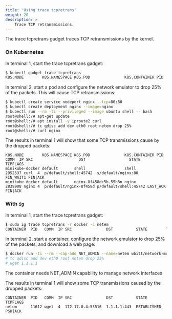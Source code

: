```yaml
---
title: 'Using trace tcpretrans'
weight: 20
description: >
    Trace TCP retransmissions.
---
```


The trace tcpretrans gadget traces TCP retransmissions by the kernel.

### On Kubernetes

In terminal 1, start the trace tcpretrans gadget:

```bash
$ kubectl gadget trace tcpretrans
K8S.NODE        K8S.NAMESPACE K8S.POD               K8S.CONTAINER PID     COMM  IP SRC                    DST                   STATE     TCPFLAGS
```

In terminal 2, start a pod and configure the network emulator to drop 25% of the packets. This will cause TCP retransmissions:

```bash
$ kubectl create service nodeport nginx --tcp=80:80
$ kubectl create deployment nginx --image=nginx
$ kubectl run --rm -ti --privileged --image ubuntu shell -- bash
root@shell:/# apt-get update
root@shell:/# apt install -y iproute2 curl
root@shell:/# tc qdisc add dev eth0 root netem drop 25%
root@shell:/# curl nginx
```

The results in terminal 1 will show that some TCP transmissions cause by the dropped packets:

```
K8S.NODE        K8S.NAMESPACE K8S.POD               K8S.CONTAINER PID     COMM  IP SRC                    DST                   STATE     TCPFLAGS
minikube-docker default       shell                 shell         2952537 curl  4  p/default/shell:45742  s/default/nginx:80    FIN_WAIT1 FIN|ACK
minikube-docker default       nginx-8f458dc5b-55b8n nginx         2839908 nginx 4  p/default/nginx-8f458d p/default/shell:45742 LAST_ACK  FIN|ACK
```

### With `ig`

In terminal 1, start the trace tcpretrans gadget:

```bash
$ sudo ig trace tcpretrans -r docker -c netem
CONTAINER  PID   COMM  IP SRC               DST          STATE        TCPFLAGS
```

In terminal 2, start a container, configure the network emulator to drop 25% of the packets, and download a web page:

```bash
$ docker run -ti --rm --cap-add NET_ADMIN --name=netem wbitt/network-multitool -- /bin/bash
# tc qdisc add dev eth0 root netem drop 25%
# wget 1.1.1.1
```

The container needs NET_ADMIN capability to manage network interfaces

The results in terminal 1 will show some TCP transmissions caused by the dropped packets:

```
CONTAINER  PID   COMM  IP SRC               DST          STATE        TCPFLAGS
netem      11612 wget  4  172.17.0.4:53516  1.1.1.1:443  ESTABLISHED  PSH|ACK
```
